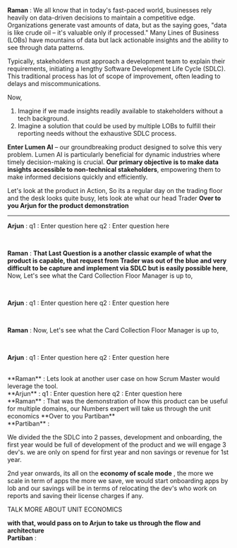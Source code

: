 
**Raman** : We all know that in today's fast-paced world, businesses rely heavily on data-driven decisions to maintain a competitive edge. Organizations generate vast amounts of data, but as the saying goes, "data is like crude oil – it's valuable only if processed." Many Lines of Business (LOBs) have mountains of data but lack actionable insights and the ability to see through data patterns.

Typically, stakeholders must approach a development team to explain their requirements, initiating a lengthy Software Development Life Cycle (SDLC). This traditional process has lot of scope of improvement, often leading to delays and miscommunications.

Now, 
1. Imagine if we made insights readily available to stakeholders without a tech background.
2. Imagine a solution that could be used by multiple LOBs to fulfill their reporting needs without the exhaustive SDLC process.

**Enter Lumen AI** – our groundbreaking product designed to solve this very problem. Lumen AI is particularly beneficial for dynamic industries where timely decision-making is crucial. **Our primary objective is to make data insights accessible to non-technical stakeholders**, empowering them to make informed decisions quickly and efficiently.

Let's look at the product in Action, 
So its a regular day on the trading  floor and the desk looks quite busy, lets look ate what our head Trader
**Over to you Arjun for the product demonstration**

<hr />

**Arjun** : 
q1 : Enter question here
q2 : Enter question here

<br />

**Raman** : **That Last Question is a another classic example of what the product is capable, that request from Trader was out of the blue and very difficult to be capture and implement via SDLC  but is easily possible here**, Now,  Let's see what the Card Collection Floor Manager is up to, 

<br />

**Arjun** : 
q1 : Enter question here
q2 : Enter question here

<br />

**Raman** : Now, Let's see what the Card Collection Floor Manager is up to, 

<br />

**Arjun** : 
q1 : Enter question here
q2 : Enter question here

<br />
**Raman** : Lets look at another user case on how Scrum Master would leverage the tool.

<br />
**Arjun** :
q1 : Enter question here
q2 : Enter question here

<br />
**Raman** : That was the demonstration of how this product can be useful for multiple domains, our Numbers expert will take us through the unit economics 
**Over to you Partiban**

<br />
**Partiban** : 

We divided the the SDLC into 2 passes, development and onboarding, the first year would be full of development of the product and we will engage 3 dev's. we are only on spend for first year and non savings or revenue for 1st year.

2nd year onwards, its all on the **economy of scale mode** , the more we scale in term of apps the more we save,
we would start onboarding apps by lob and our savings will be in terms of relocating the dev's who work on reports and saving their license charges if any.


TALK MORE ABOUT UNIT ECONOMICS

**with that,  would pass on to Arjun to take us through the flow and architecture**
<br />
**Partiban** :
